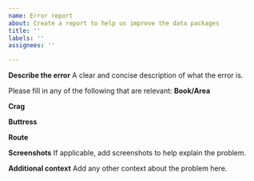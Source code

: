 ```yaml
---
name: Error report
about: Create a report to help us improve the data packages
title: ''
labels: ''
assignees: ''

---
```


**Describe the error**
A clear and concise description of what the error is.

Please fill in any of the following that are relevant:
**Book/Area**

**Crag**

**Buttress**

**Route**

**Screenshots**
If applicable, add screenshots to help explain the problem.

**Additional context**
Add any other context about the problem here.
